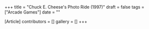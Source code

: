 +++
title = "Chuck E. Cheese's Photo Ride (1997)"
draft = false
tags = ["Arcade Games"]
date = ""

[Article]
contributors = []
gallery = []
+++